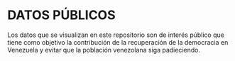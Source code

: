 # DATOS PÚBLICOS

Los datos que se visualizan en este repositorio son de interés público que tiene como objetivo la contribución de la recuperación de la democracia en Venezuela y evitar que la población venezolana siga padieciendo.
